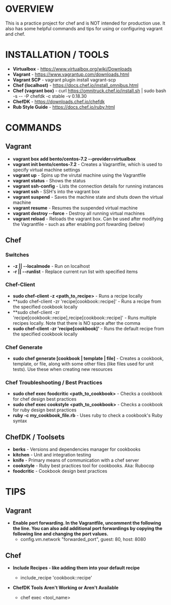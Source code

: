 # OVERVIEW

This is a practice project for chef and is NOT intended for production use. It also has some helpful commands and tips for using or configuring vagrant and chef.

# INSTALLATION / TOOLS
* **Virtualbox** - https://www.virtualbox.org/wiki/Downloads
* **Vagrant** - https://www.vagrantup.com/downloads.html
* **Vagrant SCP** - vagrant plugin install vagrant-scp
* **Chef (localhost)** - https://docs.chef.io/install_omnibus.html
* **Chef (vagrant box)** - curl https://omnitruck.chef.io/install.sh | sudo bash -s -- -P chefdk -c stable -v 0.18.30
* **ChefDK** - https://downloads.chef.io/chefdk 
* **Rub Style Guide** - https://docs.chef.io/ruby.html

# COMMANDS

## Vagrant
* **vagrant box add bento/centos-7.2 --provider=virtualbox**
* **vagrant init bento/centos-7.2** - Creates a Vagrantfile, which is used to specify virtual machine settings
* **vagrant up** - Spins up the virutal machine using the Vagrantfile
* **vagrant status** - Shows the status
* **vagrant ssh-config** - Lists the connection details for running instances
* **vagrant ssh** - SSH's into the vagrant box
* **vagrant suspend** - Saves the machine state and shuts down the virtual machine
* **vagrant resume** - Resumes the suspended virtual machine
* **vagrant destroy --force** - Destroy all running virtual machines
* **vagrant reload** - Reloads the vagrant box. Can be used after modifying the Vagrantfile - such as after enabling port fowarding (below)

## Chef

### Switches
* **-z || --localmode** - Run on localhost
* **-r || --runlist** - Replace current run list with specified items

### Chef-Client
* **sudo chef-client -z <path_to_recipe>** - Runs a recipe locally
* **sudo chef-client -zr 'recipe[cookbook::recipe]' - Runs a recipe from the specified cookbook locally
* **sudo chef-client -zr 'recipe[cookbook::recipe],recipe[cookbook::recipe]' - Runs multiple recipes locally. Note that there is NO space after the comma
* **sudo chef-client -zr 'recipe[cookbook]'** - Runs the default recipe from the specified cookbook locally

### Chef Generate
* **sudo chef generate [cookbook | template | file]** - Creates a cookbook, template, or file, along with some other files (like files used for unit tests). Use these when creating new resources

### Chef Troubleshooting / Best Practices
* **sudo chef exec foodcritic <path_to_cookbook>** - Checks a cookbook for chef design best practices
* **sudo chef exec cookstyle <path_to_cookbook>** - Checks a cookbook for ruby design best practices
* **ruby -c my_cookbook_file.rb** - Uses ruby to check a cookbook's Ruby syntax

## ChefDK / Toolsets
* **berks** - Versions and dependencies manager for cookbooks
* **kitchen** - Unit and integration testing
* **knife** - Primary means of communication with a chef server
* **cookstyle** - Ruby best practices tool for cookbooks. Aka: Rubocop
* **foodcritic** - Cookbook design best practices

# TIPS

## Vagrant
* **Enable port forwarding. In the Vagrantfile, uncomment the following the line. You can also add additional port forwardings by copying the following line and changing the port values.**
  * config.vm.network "forwarded_port", guest: 80, host: 8080

## Chef
* **Include Recipes - like adding them into your default recipe**
  * include_recipe 'cookbook::recipe'

* **ChefDK Tools Aren't Working or Aren't Available**
  * chef exec <tool_name>
